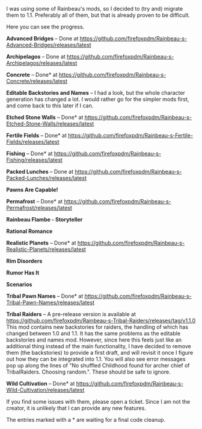 I was using some of Rainbeau's mods, so I decided to (try and) migrate them to 1.1. Preferably all of them, but that is already proven to be difficult.

Here you can see the progress.

**Advanced Bridges** – Done at https://github.com/firefoxpdm/Rainbeau-s-Advanced-Bridges/releases/latest

**Archipelagos** – Done at https://github.com/firefoxpdm/Rainbeau-s-Archipelagos/releases/latest

**Concrete** – Done* at https://github.com/firefoxpdm/Rainbeau-s-Concrete/releases/latest

**Editable Backstories and Names** – I had a look, but the whole character generation has changed a lot. I would rather go for the simpler mods first, and come back to this later if I can.

**Etched Stone Walls** – Done* at https://github.com/firefoxpdm/Rainbeau-s-Etched-Stone-Walls/releases/latest

**Fertile Fields** – Done* at https://github.com/firefoxpdm/Rainbeau-s-Fertile-Fields/releases/latest

**Fishing** – Done* at https://github.com/firefoxpdm/Rainbeau-s-Fishing/releases/latest

**Packed Lunches** – Done at https://github.com/firefoxpdm/Rainbeau-s-Packed-Lunches/releases/latest

**Pawns Are Capable!**

**Permafrost** – Done* at https://github.com/firefoxpdm/Rainbeau-s-Permafrost/releases/latest

**Rainbeau Flambe - Storyteller**

**Rational Romance**

**Realistic Planets** – Done* at https://github.com/firefoxpdm/Rainbeau-s-Realistic-Planets/releases/latest

**Rim Disorders**

**Rumor Has It**

**Scenarios**

**Tribal Pawn Names** – Done* at https://github.com/firefoxpdm/Rainbeau-s-Tribal-Pawn-Names/releases/latest

**Tribal Raiders** – A pre-release version is available at https://github.com/firefoxpdm/Rainbeau-s-Tribal-Raiders/releases/tag/v1.1.0 This mod contains new backstories for raiders, the handling of which has changed between 1.0 and 1.1. It has the same problems as the editable backstories and names mod. However, since here this feels just like an additional thing instead of the main functionality, I have decided to remove them (the backstories) to provide a first draft, and will revisit it once I figure out how they can be integrated into 1.1. You will also see error messages pop up along the lines of "No shuffled Childhood found for archer chief of TribalRaiders. Choosing random.". These should be safe to ignore.

**Wild Cultivation** – Done* at https://github.com/firefoxpdm/Rainbeau-s-Wild-Cultivation/releases/latest

If you find some issues with them, please open a ticket. Since I am not the creator, it is unlikely that I can provide any new features.

The entries marked with a * are waiting for a final code cleanup.
